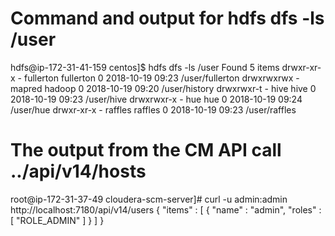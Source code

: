 Command and output for hdfs dfs -ls /user
==========================================

hdfs@ip-172-31-41-159 centos]$ hdfs dfs -ls /user
Found 5 items
drwxr-xr-x   - fullerton fullerton          0 2018-10-19 09:23 /user/fullerton
drwxrwxrwx   - mapred    hadoop             0 2018-10-19 09:20 /user/history
drwxrwxr-t   - hive      hive               0 2018-10-19 09:23 /user/hive
drwxrwxr-x   - hue       hue                0 2018-10-19 09:24 /user/hue
drwxr-xr-x   - raffles   raffles            0 2018-10-19 09:23 /user/raffles



The output from the CM API call ../api/v14/hosts
=================================================

root@ip-172-31-37-49 cloudera-scm-server]# curl -u admin:admin http://localhost:7180/api/v14/users
{
  "items" : [ {
    "name" : "admin",
    "roles" : [ "ROLE_ADMIN" ]
  } ]
}

